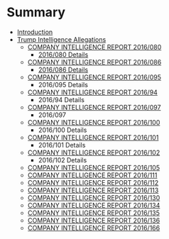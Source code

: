 # Summary

* [Introduction](README.md)
* [Trump Intelligence Allegations](trump-intelligence-allegations.md)
    * [COMPANY INTELLIGENCE REPORT 2016\/080](detail.md)
        * [2016\/080 Details](2016080-details.md)
    * [COMPANY INTELLIGENCE REPORT 2016\/086](company-intelligence-report-2016086.md)
        * [2016\/086 Details](2016086-details.md)
    * [COMPANY INTELLIGENCE REPORT 2016\/095](company-intelligence-report-2016095.md)
        * 2016\/095 Details
    * [COMPANY INTELLIGENCE REPORT 2016\/94](company-intelligence-report-201694.md)
        * 2016\/94 Details
    * [COMPANY INTELLIGENCE REPORT 2016\/097](company-intelligence-report-2016097.md)
        * 2016\/097
    * [COMPANY INTELLIGENCE REPORT 2016\/100](company-intelligence-report-2016100.md)
        * 2016\/100 Details
    * [COMPANY INTELLIGENCE REPORT 2016\/101](company-intelligence-report-2016101.md)
        * 2016\/101 Details
    * [COMPANY INTELLIGENCE REPORT 2016\/102](company-intelligence-report-2016102.md)
        * 2016\/102 Details
    * [COMPANY INTELLIGENCE REPORT 2016\/105](company-intelligence-report-2016105.md)
    * [COMPANY INTELLIGENCE REPORT 2016\/111](company-intelligence-report-2016111.md)
    * [COMPANY INTELLIGENCE REPORT 2016\/112](company-intelligence-report-2016112.md)
    * [COMPANY INTELLIGENCE REPORT 2016\/113](company-intelligence-report-2016113.md)
    * [COMPANY INTELLIGENCE REPORT 2016\/130](company-intelligence-report-2016130.md)
    * [COMPANY INTELLIGENCE REPORT 2016\/134](company-intelligence-report-2016134.md)
    * [COMPANY INTELLIGENCE REPORT 2016\/135](company-intelligence-report-2016135.md)
    * [COMPANY INTELLIGENCE REPORT 2016\/136](company-intelligence-report-2016136.md)
    * [COMPANY INTELLIGENCE REPORT 2016\/166](company-intelligence-report-2016166.md)

